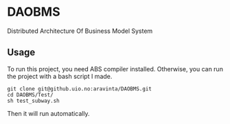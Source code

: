 # DAOBMS
Distributed Architecture Of Business Model System

## Usage
To run this project, you need ABS compiler installed.
Otherwise, you can run the project with a bash script I made.
```
git clone git@github.uio.no:aravinta/DAOBMS.git
cd DAOBMS/Test/
sh test_subway.sh
```
Then it will run automatically.
